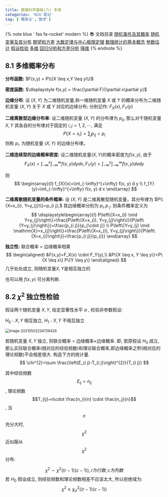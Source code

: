 ```yaml
---
title: 数据科学基础(八) 多维
categories: 'NJU 笔记'
tag: ['概率论','数学']
---
```



{% note blue ' fas fa-rocket' modern %}
📚 文档目录
<a href="/2021/05/15/数据科学基础/数据科学基础_01">随机事件及其概率</a>
<a href="/2021/05/15/数据科学基础/数据科学基础_02">随机变量及其分布</a>
<a href="/2021/05/15/数据科学基础/数据科学基础_03">期望和方差</a>
<a href="/2021/05/15/数据科学基础/数据科学基础_04">大数定律与中心极限定理</a>
<a href="/2021/05/15/数据科学基础/数据科学基础_05">数理统计的基本概念</a>
<a href="/2021/05/15/数据科学基础/数据科学基础_06">参数估计</a>
<a href="/2021/05/15/数据科学基础/数据科学基础_07">假设检验</a>
<a href="/2021/05/15/数据科学基础/数据科学基础_08">多维</a>
<a href="/2021/05/15/数据科学基础/数据科学基础_09">回归分析和方差分析</a>
<a href="/2021/05/15/数据科学基础/数据科学基础_10">降维</a>
{% endnote %}


## 8.1 多维概率分布

**分布函数:** $F(x,y) = P\\{X \leq x,Y \leq y\\}$

**密度函数:** $\displaystyle f(x,y) = \frac{\partial F}{\partial x\partial y}$

**边缘分布**: 设 $(X, Y)$ 为二维随机变量,称一维随机变量 $X$ 或 $Y$ 的概率分布为二维随机变量 $(X, Y)$ 关于 $X$ 或 $Y$ 对应的边缘分布; 分别记作: $F_{X}(x), F_{Y}(y)_{}$

**二维离散型边缘分布率**:
设二维随机变量 $(X, Y)$ 的分布律为 $p_{i j},$ 那么对千随机变量 $X, Y$ 其各自的分布律对于固定的 $i, j=1,2, \cdots,$ 满足
$$
P\left\{X=x_{i}\right\}=\sum_{j} p_{i j}=p_{i}
$$
则称 $p_{i} .$ 为随机变量 $(X, Y)$ 的边缘分布律。

**二维连续型的边缘概率密度:**
设二维随机变量$(X,Y)$的概率密度为$f(x,y)$, 由于
$$
F_{X}(x)=\int_{-\infty}^{x} \int_{-\infty}^{\infty} f(x, y) d y d x, F_{Y}(y)=\int_{-\infty}^{y} \int_{-\infty}^{\infty} f(x, y) d x d y
$$

则
$$
\begin{array}{l}
f_{X}(x)=\int_{-\infty}^{+\infty} f(x, y) d y \\
f_{Y}(y)=\int_{-\infty}^{+\infty} f(x, y) d x
\end{array}
$$

**二维离散随机变量的条件概率:**
设 $(X, Y)$ 是二维离散型随机变量，其分布律为 $P\\{X=x_{i}, Y=y_{j}\\}=p_{i j},$ 其边缘概率分别为 $p_{i}, p_{\cdot j} .$ 则条件概率定义为
$$
\displaystyle\begin{array}{l}
P\left\{X=x_{i} \mid Y=y_{j}\right\}=\frac{P\left\{X=x_{i}, Y=y_{j}\right\}}{P\left\{Y=y_{j}\right\}}=\frac{p_{i j}}{p_{\cdot j}} \\
P\left\{Y=y_{j} \mid \mathrm{X}=x_{j}\right\}=\frac{P\left\{X=x_{i}, Y=y_{j}\right\}}{P\left\{X=x_{i}\right\}}=\frac{p_{i j}}{p_{i}}
\end{array}
$$

**独立性:** 联合概率 = 边缘概率相乘
$$
\begin{aligned}
&F(x,y)=F_X(x) \cdot F_Y(y),\\
&P\{X \leq x, Y \leq y\}=P\{X \leq x\} P\{Y \leq y\}
\end{aligned}
$$
几乎处处成立, 则随机变量$X,Y$是相互独立的

也可以用 $f(x,y)$ 可分离判断.



## 8.2 $\chi^2$ 独立性检验

假设两个随机变量 $X,Y$, 给定显著性水平 $\alpha$ , 检验非参数假设:

$H_0: X,Y$ 相互独立, $H_1: X,Y$ 不相互独立

<img src="https://cdn.jsdelivr.net/gh/ayasa520/ayasa520.github.io/image/数据科学基础_8.assets/image-20210502234756426.webp" alt="image-20210502234756426" style="zoom:80%;" />

若随机变量 $X,Y$ 独立, 则联合概率  = 边缘概率$\times$边缘概率. 即, 若原假设 $H_0$ 成立, 那么实际联合概率(相对应的经验频数)和理论联合概率,即边缘概率之积(相对应的理论频数)不会相差很大. 构造下方的统计量.
$$
\chi^{2}=\sum \frac{\left(E_{i j}-T_{i j}\right)^{2}}{T_{i j}}
$$

其中经验频数 $$E_{ij}=n_{ij}$$, 理论频数$$T_{ij}=n\cdot \frac{n_i}{n} \cdot \frac{n_j}{n}$$, 当 $$n$$ 充分大时, $$\chi^2$$ 近似服从 $$\chi^2$$ 分布:

$$
\chi^{2} \sim \chi^{2}((r-1)(c-1)), r 为行数, c 为列数
$$
若 $H_0$ 假设成立, 则经验频数和理论频数相差不应该太大, 所以拒绝域为:
$$
\chi^{2} \geq \chi_{\alpha}^{2}((r-1)(c-1))
$$


